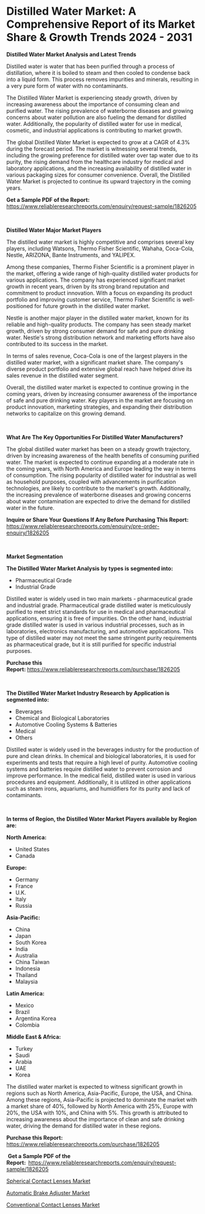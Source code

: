 <p><h1>Distilled Water Market: A Comprehensive Report of its Market Share & Growth Trends 2024 - 2031</h1></p><p><strong>Distilled Water Market Analysis and Latest Trends</strong></p>
<p><p>Distilled water is water that has been purified through a process of distillation, where it is boiled to steam and then cooled to condense back into a liquid form. This process removes impurities and minerals, resulting in a very pure form of water with no contaminants.</p><p>The Distilled Water Market is experiencing steady growth, driven by increasing awareness about the importance of consuming clean and purified water. The rising prevalence of waterborne diseases and growing concerns about water pollution are also fueling the demand for distilled water. Additionally, the popularity of distilled water for use in medical, cosmetic, and industrial applications is contributing to market growth.</p><p>The global Distilled Water Market is expected to grow at a CAGR of 4.3% during the forecast period. The market is witnessing several trends, including the growing preference for distilled water over tap water due to its purity, the rising demand from the healthcare industry for medical and laboratory applications, and the increasing availability of distilled water in various packaging sizes for consumer convenience. Overall, the Distilled Water Market is projected to continue its upward trajectory in the coming years.</p></p>
<p><strong>Get a Sample PDF of the Report:&nbsp;</strong> <a href="https://www.reliableresearchreports.com/enquiry/request-sample/1826205">https://www.reliableresearchreports.com/enquiry/request-sample/1826205</a></p>
<p>&nbsp;</p>
<p><strong>Distilled Water Major Market Players</strong></p>
<p><p>The distilled water market is highly competitive and comprises several key players, including Watsons, Thermo Fisher Scientific, Wahaha, Coca-Cola, Nestle, ARIZONA, Bante Instruments, and YALIPEX.</p><p>Among these companies, Thermo Fisher Scientific is a prominent player in the market, offering a wide range of high-quality distilled water products for various applications. The company has experienced significant market growth in recent years, driven by its strong brand reputation and commitment to product innovation. With a focus on expanding its product portfolio and improving customer service, Thermo Fisher Scientific is well-positioned for future growth in the distilled water market.</p><p>Nestle is another major player in the distilled water market, known for its reliable and high-quality products. The company has seen steady market growth, driven by strong consumer demand for safe and pure drinking water. Nestle's strong distribution network and marketing efforts have also contributed to its success in the market.</p><p>In terms of sales revenue, Coca-Cola is one of the largest players in the distilled water market, with a significant market share. The company's diverse product portfolio and extensive global reach have helped drive its sales revenue in the distilled water segment.</p><p>Overall, the distilled water market is expected to continue growing in the coming years, driven by increasing consumer awareness of the importance of safe and pure drinking water. Key players in the market are focusing on product innovation, marketing strategies, and expanding their distribution networks to capitalize on this growing demand.</p></p>
<p>&nbsp;</p>
<p><strong>What Are The Key Opportunities For Distilled Water Manufacturers?</strong></p>
<p><p>The global distilled water market has been on a steady growth trajectory, driven by increasing awareness of the health benefits of consuming purified water. The market is expected to continue expanding at a moderate rate in the coming years, with North America and Europe leading the way in terms of consumption. The rising popularity of distilled water for industrial as well as household purposes, coupled with advancements in purification technologies, are likely to contribute to the market's growth. Additionally, the increasing prevalence of waterborne diseases and growing concerns about water contamination are expected to drive the demand for distilled water in the future.</p></p>
<p><strong>Inquire or Share Your Questions If Any Before Purchasing This Report:</strong> <a href="https://www.reliableresearchreports.com/enquiry/pre-order-enquiry/1826205">https://www.reliableresearchreports.com/enquiry/pre-order-enquiry/1826205</a></p>
<p>&nbsp;</p>
<p><strong>Market Segmentation</strong></p>
<p><strong>The Distilled Water Market Analysis by types is segmented into:</strong></p>
<p><ul><li>Pharmaceutical Grade</li><li>Industrial Grade</li></ul></p>
<p><p>Distilled water is widely used in two main markets - pharmaceutical grade and industrial grade. Pharmaceutical grade distilled water is meticulously purified to meet strict standards for use in medical and pharmaceutical applications, ensuring it is free of impurities. On the other hand, industrial grade distilled water is used in various industrial processes, such as in laboratories, electronics manufacturing, and automotive applications. This type of distilled water may not meet the same stringent purity requirements as pharmaceutical grade, but it is still purified for specific industrial purposes.</p></p>
<p><strong>Purchase this Report:&nbsp;</strong><a href="https://www.reliableresearchreports.com/purchase/1826205">https://www.reliableresearchreports.com/purchase/1826205</a></p>
<p>&nbsp;</p>
<p><strong>The Distilled Water Market Industry Research by Application is segmented into:</strong></p>
<p><ul><li>Beverages</li><li>Chemical and Biological Laboratories</li><li>Automotive Cooling Systems & Batteries</li><li>Medical</li><li>Others</li></ul></p>
<p><p>Distilled water is widely used in the beverages industry for the production of pure and clean drinks. In chemical and biological laboratories, it is used for experiments and tests that require a high level of purity. Automotive cooling systems and batteries require distilled water to prevent corrosion and improve performance. In the medical field, distilled water is used in various procedures and equipment. Additionally, it is utilized in other applications such as steam irons, aquariums, and humidifiers for its purity and lack of contaminants.</p></p>
<p>&nbsp;</p>
<p><strong>In terms of Region, the Distilled Water Market Players available by Region are:</strong></p>
<p>
    <p> <strong> North America: </strong>
        <ul>
            <li>United States</li>
            <li>Canada</li>
        </ul>
        </p> 
    <p> <strong> Europe: </strong>
        <ul>
            <li>Germany</li>
            <li>France</li>
            <li>U.K.</li>
            <li>Italy</li>
            <li>Russia</li>
        </ul>
        </p> 
    <p> <strong> Asia-Pacific: </strong>
        <ul>
            <li>China</li>
            <li>Japan</li>
            <li>South Korea</li>
            <li>India</li>
            <li>Australia</li>
            <li>China Taiwan</li>
            <li>Indonesia</li>
            <li>Thailand</li>
            <li>Malaysia</li>
        </ul>
        </p> 
    <p> <strong> Latin America: </strong>
        <ul>
            <li>Mexico</li>
            <li>Brazil</li>
            <li>Argentina Korea</li>
            <li>Colombia</li>
        </ul>
        </p> 
    <p> <strong> Middle East & Africa: </strong>
        <ul>
            <li>Turkey</li>
            <li>Saudi</li>
            <li>Arabia</li>
            <li>UAE</li>
            <li>Korea</li>
        </ul>
    </p>
    </p>
<p><p>The distilled water market is expected to witness significant growth in regions such as North America, Asia-Pacific, Europe, the USA, and China. Among these regions, Asia-Pacific is projected to dominate the market with a market share of 40%, followed by North America with 25%, Europe with 20%, the USA with 10%, and China with 5%. This growth is attributed to increasing awareness about the importance of clean and safe drinking water, driving the demand for distilled water in these regions.</p></p>
<p><strong>Purchase this Report: </strong><a href="https://www.reliableresearchreports.com/purchase/1826205">https://www.reliableresearchreports.com/purchase/1826205</a></p>
<p>&nbsp;<strong>Get a Sample PDF of the Report:&nbsp;&nbsp;</strong><a href="https://www.reliableresearchreports.com/enquiry/request-sample/1826205">https://www.reliableresearchreports.com/enquiry/request-sample/1826205</a></p>
<p><strong></strong></p>
<p><p><a href="https://github.com/jhcraigie/Market-Research-Report-List-2/blob/main/spherical-contact-lenses-market.md">Spherical Contact Lenses Market</a></p><p><a href="https://changeable-paste-463.notion.site/Automatic-Brake-Adjuster-Market-Size-Evaluating-its-Market-Trends-Growth-and-Projections-2024-2-93320112264b49598c7e4fd497979418">Automatic Brake Adjuster Market</a></p><p><a href="https://github.com/PeterParrish5/Market-Research-Report-List-4/blob/main/conventional-contact-lenses-market.md">Conventional Contact Lenses Market</a></p></p>
